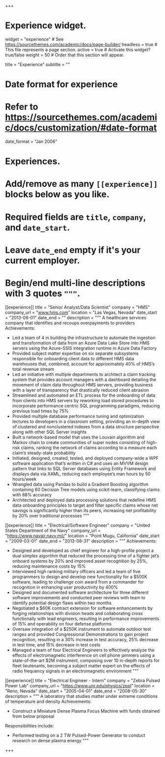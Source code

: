 +++
# Experience widget.
widget = "experience"  # See https://sourcethemes.com/academic/docs/page-builder/
headless = true  # This file represents a page section.
active = true  # Activate this widget? true/false
weight = 50  # Order that this section will appear.

title = "Experience"
subtitle = ""

# Date format for experience
#   Refer to https://sourcethemes.com/academic/docs/customization/#date-format
date_format = "Jan 2006"

# Experiences.
#   Add/remove as many `[[experience]]` blocks below as you like.
#   Required fields are `title`, `company`, and `date_start`.
#   Leave `date_end` empty if it's your current employer.
#   Begin/end multi-line descriptions with 3 quotes `"""`.
[[experience]]
  title = "Senior Analyst/Data Scientist"
  company = "HMS"
  company_url = "www.hms.com"
  location = "Las Vegas, Nevada"
  date_start = "2013-08-01"
  date_end = ""
  description = """
  A healthcare services company that identifies and recoups overpayments to providers
  Achievements:
  
  * Led a team of 4 in building the infrastructure to automate the ingestion and transformation of data from an Azure
Data Lake Store into HMS servers using the Azure-SSIS integration runtime in Azure Data Factory
  * Provided subject matter expertise on six separate subsystems responsible for onboarding client data to different
HMS data warehouses that, combined, account for approximately 40% of HMS’s total revenue stream
  * Led an initiative with multiple departments to architect a claim tracking system that provides account managers
with a dashboard detailing the movement of claim data throughout HMS servers, providing business with a layer of
transparency that drastically reduced client abrasion
  * Streamlined and automated an ETL process for the onboarding of data from clients into HMS servers by reworking
load stored procedures to incorporate performance centric SQL programming paradigms, reducing previous load
times by 75%
  * Provided multiple database performance tuning and optimization lectures to developers in a classroom setting,
providing an in-depth view of clustered and nonclustered indexes from a data structure perspective along with other
SQL Server insights
  * Built a network-based model that uses the Louvain algorithm and Markov chain to create communities of super
nodes consisting of high-risk claims, ranking the network of claims according to a measure each claim’s steady-state
probability
  * Initiated, designed, created, tested, and deployed company-wide a WPF software application that’s written in C#
and uses an MVVM design pattern that links to SQL Server databases using Entity Framework and displays data via
XAML, reducing each employee’s man hours by 50 hours/week
  * Wrangled data using Pandas to build a Gradient Boosting algorithm containing 60 Decision Tree models using scikit-learn, classifying claims with 88% accuracy
  * Architected and deployed data processing solutions that redefine HMS data onboarding principles to target and filter specific claims whose net savings is significantly higher than its peers, increasing net profitability by 20% over traditional processes
  """

[[experience]]
  title = "Electrical/Software Engineer"
  company = "United States Department of the Navy"
  company_url = "https://www.navair.navy.mil/"
  location = "Point Mugu, California"
  date_start = "2009-03-01"
  date_end = "2013-08-31"
  description = """
  Achievements:
  * Designed and developed as chief engineer for a high-profile project a dual simplex algorithm that reduced the processing time of a fighter jet’s onboard systems by 20% and improved asset recognition by 25%, reducing maintenance costs by 15%
  * Interviewed high ranking military officers and led a team of five programmers to design and develop new functionality for a $500K software, leading to challenge coin award from a commander for recognition in enhancing user productivity by 400%
  * Designed and documented software architecture for three different software improvements and conducted peer reviews with team to identify potential design flaws within two months
  * Negotiated a $60K contract extension for software enhancements by forging relationships with division heads and collaborating cross functionally with lead engineers, resulting in performance improvements of 15% and operability on four defense platforms
  * Oversaw integration of a $250K instrument to automate outdoor test ranges and provided Congressional Demonstrations to gain project recognition, resulting in a 30% increase in test accuracy, 25% decrease in test time, and 15% decrease in test costs
  * Managed a team of four Electrical Engineers to effectively analyze the effects of electromagnetic interference on cell phone jammers using a state-of-the-art $2M instrument, composing over 10 in-depth reports for fleet lieutenants, becoming a subject matter expert on the effects of radio frequency signals in an electromagnetic environment
  """

[[experience]]
  title = "Electrical Engineer - Intern"
  company = "Zebra Pulsed Power Lab"
  company_url = "https://www.unr.edu/physics/zppl"
  location = "Reno, Nevada"
  date_start = "2005-04-01"
  date_end = "2008-05-30"
  description = """
  A laboratory that studies matter under extreme conditions of temperature and density
  Achievements:
  * Construct a Miniature Dense Plasma Focus Machine with funds obtained from below proposal
  
  Responsibilities include:
  * Performed testing on a 2 TW Pulsed-Power Generator to conduct research on dense plasma energy
  """
  
+++
